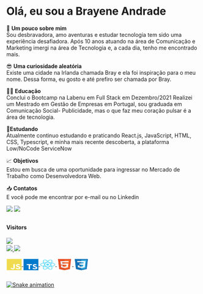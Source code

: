 
**<h1>Olá, eu sou a Brayene Andrade</h1>**

🤔 **Um pouco sobre mim**<br>
Sou desbravadora, amo aventuras e estudar tecnologia tem sido uma experiência desafiadora. Após 10 anos atuando na área de Comunicação e Marketing imergi na área de Tecnologia e, a cada dia, tenho me encontrado mais.

😎 **Uma curiosidade aleatória**<br>
Existe uma cidade na Irlanda chamada Bray e ela foi inspiração para o meu nome. Dessa forma, eu gosto e até prefiro ser chamada por Bray.

👨‍🎓 **Educação** <br>
Conclui o Bootcamp na Labenu em Full Stack em Dezembro/2021
Realizei um Mestrado em Gestão de Empresas em Portugal, sou graduada em Comunicação Social- Publicidade, mas o que faz meu coração pulsar é a área de tecnologia.

🌱**Estudando**<br>
Atualmente continuo estudando e praticando React.js, JavaScript, HTML, CSS, Typescript, e minha mais recente descoberta, a plataforma Low/NoCode ServiceNow


📈 **Objetivos**<br>
Estou em busca de uma oportunidade para ingressar no Mercado de Trabalho como Desenvolvedora Web.

📥 **Contatos**<br>
E você pode me encontrar por e-mail ou no Linkedin

<div> 

  
  <a href = "mailto:bray.andrade@gmail.com"><img src="https://img.shields.io/badge/-Gmail-%23333?style=for-the-badge&logo=gmail&logoColor=white" target="_blank"></a>
  <a href="https://www.linkedin.com/in/brayene-andrade" target="_blank"><img src="https://img.shields.io/badge/-LinkedIn-%230077B5?style=for-the-badge&logo=linkedin&logoColor=white" target="_blank"></a> 
 
##
 
</div>

<div align="left">  
  <h4> Visitors </h4>
  <img src="https://profile-counter.glitch.me/brayandrade/count.svg">
</div>

<div style="display: inline_block">
  <a href="https://github.com/brayandrade">
  <img height="150em" src="https://github-readme-stats.vercel.app/api?username=brayandrade&show_icons=true&theme=cobalt&include_all_commits=true&count_private=true"/>
   <img height="150em" src="https://github-readme-stats.vercel.app/api/top-langs/?username=brayandrade&layout=compact&langs_count=7&theme=cobalt"/>
</div>
  
  
  
<div style="display: inline_block"><br>
  <img align="center" alt="Bray-Js" height="30" width="40" src="https://raw.githubusercontent.com/devicons/devicon/master/icons/javascript/javascript-plain.svg">
  <img align="center" alt="Bray-Ts" height="30" width="40" src="https://raw.githubusercontent.com/devicons/devicon/master/icons/typescript/typescript-plain.svg">
  <img align="center" alt="Bray-React" height="30" width="40" src="https://raw.githubusercontent.com/devicons/devicon/master/icons/react/react-original.svg">
  <img align="center" alt="Bray-HTML" height="30" width="40" src="https://raw.githubusercontent.com/devicons/devicon/master/icons/html5/html5-original.svg">
  <img align="center" alt="Bray-CSS" height="30" width="40" src="https://raw.githubusercontent.com/devicons/devicon/master/icons/css3/css3-original.svg">
 
</div>
  
  ##
 
<div>
  
  ![Snake animation](https://github.com/brayandrade/brayandrade/blob/output/github-contribution-grid-snake.svg)
 
</div>
